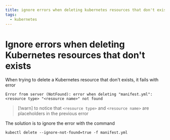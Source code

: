 ```yaml
---
title: ignore errors when deleting kubernetes resources that don't exists
tags:
  - kubernetes
---
```

# Ignore errors when deleting Kubernetes resources that don't exists
When trying to delete a Kubernetes resource that don't exists, it fails with error

```
Error from server (NotFound): error when deleting "manifest.yml": <resource type> "<resource name>" not found
```

> [!warn] to notice that `<resource type>` and `<resource name>` are placeholders in the previous error


The solution is to ignore the error with the command

```shell
kubectl delete --ignore-not-found=true -f manifest.yml
```